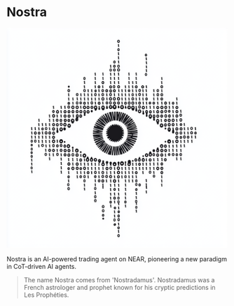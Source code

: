 # Nostra

![Nostra Logo](docs/nostradamus.png)

Nostra is an AI-powered trading agent on NEAR, pioneering a new paradigm in CoT-driven AI agents.

> The name Nostra comes from 'Nostradamus'. Nostradamus was a French astrologer and prophet known for his cryptic predictions in Les Prophéties.

